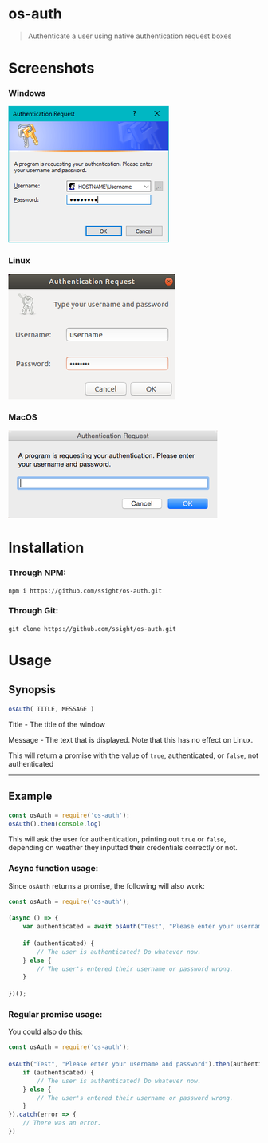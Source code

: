 # os-auth
 > Authenticate a user using native authentication request boxes

# Screenshots
### Windows
![the os-auth screen running on Windows](https://github.com/ssight/os-auth/blob/master/screenshots/windows.png)

### Linux
![the os-auth screen running on Linux](https://github.com/ssight/os-auth/blob/master/screenshots/linux.png)

### MacOS
![the os-auth screen running on MacOS](https://github.com/ssight/os-auth/blob/master/screenshots/macos.png)

# Installation
### Through NPM:
`npm i https://github.com/ssight/os-auth.git`
### Through Git:
`git clone https://github.com/ssight/os-auth.git`

# Usage
## Synopsis
```js
osAuth( TITLE, MESSAGE )
```
Title - The title of the window

Message - The text that is displayed. Note that this has no effect on Linux.

This will return a promise with the value of `true`, authenticated, or `false`, not authenticated

---

## Example
```js
const osAuth = require('os-auth');
osAuth().then(console.log)
```
This will ask the user for authentication, printing out `true` or `false`, depending on weather they inputted their credentials correctly or not.

### Async function usage:
Since `osAuth` returns a promise, the following will also work:
```js
const osAuth = require('os-auth');

(async () => {
    var authenticated = await osAuth("Test", "Please enter your username and password");

    if (authenticated) {
        // The user is authenticated! Do whatever now.
    } else {
        // The user's entered their username or password wrong.
    }

})();
```

### Regular promise usage:
You could also do this:
```js
const osAuth = require('os-auth');

osAuth("Test", "Please enter your username and password").then(authenticated => {
    if (authenticated) {
        // The user is authenticated! Do whatever now.
    } else {
        // The user's entered their username or password wrong.
    }
}).catch(error => {
    // There was an error.
})